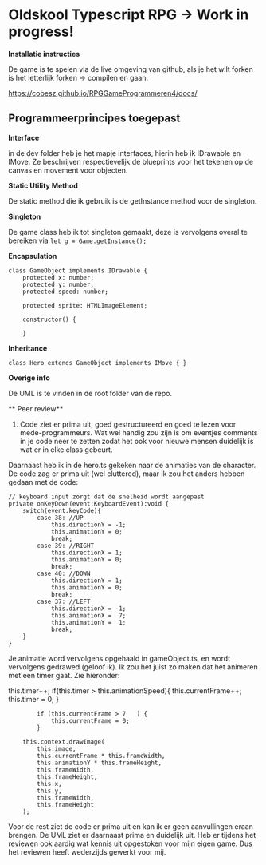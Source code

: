 # Oldskool Typescript RPG -> Work in progress!


**Installatie instructies**

De game is te spelen via de live omgeving van github, als je het wilt forken is het letterlijk forken -> compilen en gaan.

https://cobesz.github.io/RPGGameProgrammeren4/docs/

## Programmeerprincipes toegepast

**Interface**

in de dev folder heb je het mapje interfaces, hierin heb ik IDrawable en IMove. Ze beschrijven respectievelijk de blueprints voor het tekenen op de canvas en movement voor objecten.

**Static Utility Method**

De static method die ik gebruik is de getInstance method voor de singleton.

**Singleton**

De game class heb ik tot singleton gemaakt, deze is vervolgens overal te bereiken via  `let g = Game.getInstance();`

**Encapsulation**

    class GameObject implements IDrawable {
        protected x: number;
        protected y: number;
        protected speed: number;

        protected sprite: HTMLImageElement;

        constructor() {

        }

**Inheritance**

`class Hero extends GameObject implements IMove { }`


**Overige info**

De UML is te vinden in de root folder van de repo.



** Peer review**

1. Code ziet er prima uit, goed gestructureerd en goed te lezen voor mede-programmeurs. Wat wel handig zou zijn is om eventjes comments in je code neer te zetten zodat het ook voor nieuwe mensen duidelijk is wat er in elke class gebeurt.

Daarnaast heb ik in de hero.ts gekeken naar de animaties van de character. De code zag er prima uit (wel cluttered), maar ik zou het anders hebben gedaan met de code:

    // keyboard input zorgt dat de snelheid wordt aangepast
    private onKeyDown(event:KeyboardEvent):void {
        switch(event.keyCode){
            case 38: //UP
                this.directionY = -1;
                this.animationY = 0; 
                break;
            case 39: //RIGHT
                this.directionX = 1;
                this.animationY = 0;
                break;
            case 40: //DOWN
                this.directionY = 1;
                this.animationY = 0;
                break;
            case 37: //LEFT
                this.directionX = -1;
                this.animationX =  7;
                this.animationY =  1; 
                break;
        }
    }

Je animatie word vervolgens opgehaald in gameObject.ts, en wordt vervolgens gedrawed (geloof ik). Ik zou het juist zo maken dat het animeren met een timer gaat. Zie hieronder:

 this.timer++;
            if(this.timer > this.animationSpeed){
                this.currentFrame++;
                this.timer = 0;
            }
            
            if (this.currentFrame > 7   ) {
                this.currentFrame = 0;
            }
        
        this.context.drawImage(
            this.image,
            this.currentFrame * this.frameWidth,
            this.animationY * this.frameHeight,
            this.frameWidth,
            this.frameHeight,
            this.x,
            this.y,
            this.frameWidth,
            this.frameHeight
        );

Voor de rest ziet de code er prima uit en kan ik er geen aanvullingen eraan brengen. De UML ziet er daarnaast prima en duidelijk uit. Heb er tijdens het reviewen ook aardig wat kennis uit opgestoken voor mijn eigen game. Dus het reviewen heeft wederzijds gewerkt voor mij.

